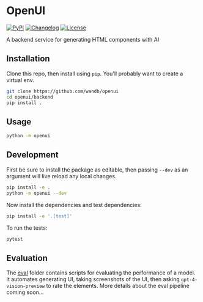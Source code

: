 # OpenUI

[![PyPI](https://img.shields.io/pypi/v/wandb-openui.svg)](https://pypi.org/project/wandb-openui/)
[![Changelog](https://img.shields.io/github/v/release/wandb/openui?include_prereleases&label=changelog)](https://github.com/wandb/openui/releases)
[![License](https://img.shields.io/badge/license-Apache%202.0-blue.svg)](https://github.com/wandb/openui/blob/main/LICENSE)

A backend service for generating HTML components with AI

## Installation

Clone this repo, then install using `pip`.  You'll probably want to create a virtual env.

```bash
git clone https://github.com/wandb/openui
cd openui/backend
pip install .
```

## Usage

```bash
python -m openui
```

## Development

First be sure to install the package as editable, then passing `--dev` as an argument will live reload any local changes.

```bash
pip install -e .
python -m openui --dev
```

Now install the dependencies and test dependencies:

```bash
pip install -e '.[test]'
```

To run the tests:

```bash
pytest
```

## Evaluation

The [eval](./openui/eval) folder contains scripts for evaluating the performance of a model.  It automates generating UI, taking screenshots of the UI, then asking `gpt-4-vision-preview` to rate the elements.  More details about the eval pipeline coming soon...
